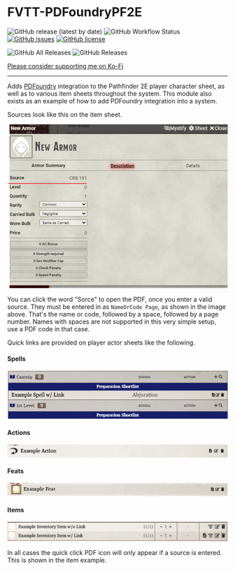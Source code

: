 # FVTT-PDFoundryPF2E
![GitHub release (latest by date)](https://img.shields.io/github/v/release/DJPhoenix719/FVTT-PDFoundryPF2E)
![GitHub Workflow Status](https://img.shields.io/github/workflow/status/Djphoenix719/FVTT-PDFoundryPF2E/Release%20Module)
[![GitHub issues](https://img.shields.io/github/issues/Djphoenix719/FVTT-PDFoundryPF2E)](https://github.com/Djphoenix719/FVTT-PDFoundryPF2E/issues)
[![GitHub license](https://img.shields.io/github/license/Djphoenix719/FVTT-PDFoundryPF2E)](https://github.com/Djphoenix719/FVTT-PDFoundryPF2E/blob/master/LICENSE)

![GitHub All Releases](https://img.shields.io/github/downloads/Djphoenix719/FVTT-PDFoundryPF2E/total)
![GitHub Releases](https://img.shields.io/github/downloads/Djphoenix719/FVTT-PDFoundryPF2E/latest/total)

[Please consider supporting me on Ko-Fi](https://ko-fi.com/djsmods)

---

Adds [PDFoundry](https://github.com/Djphoenix719/PDFoundry) integration to the Pathfinder 2E player character sheet, as well as to various item sheets throughout the system. This module also exists as an example of how to add PDFoundry integration into a system.


Sources look like this on the item sheet.

![Source Example](https://github.com/Djphoenix719/FVTT-PDFoundryPF2E/blob/master/.github/source-example.png?raw=true)

You can click the word "Sorce" to open the PDF, once you enter a valid source. They must be entered in as `NameOrCode Page`, as shown in the image above. That's the name or code, followed by a space, followed by a page number. Names with spaces are not supported in this very simple setup, use a PDF code in that case.

Quick links are provided on player actor sheets like the following.

#### Spells
![Example](https://github.com/Djphoenix719/FVTT-PDFoundryPF2E/blob/master/.github/example-spell.png?raw=true)

#### Actions
![Example](https://github.com/Djphoenix719/FVTT-PDFoundryPF2E/blob/master/.github/example-action.png?raw=true)

#### Feats
![Example](https://github.com/Djphoenix719/FVTT-PDFoundryPF2E/blob/master/.github/example-feat.png?raw=true)

#### Items
![Example](https://github.com/Djphoenix719/FVTT-PDFoundryPF2E/blob/master/.github/example-items.png?raw=true)

In all cases the quick click PDF icon will only appear if a source is entered. This is shown in the item example.

